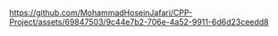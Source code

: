 
https://github.com/MohammadHoseinJafari/CPP-Project/assets/69847503/9c44e7b2-706e-4a52-9911-6d6d23ceedd8

